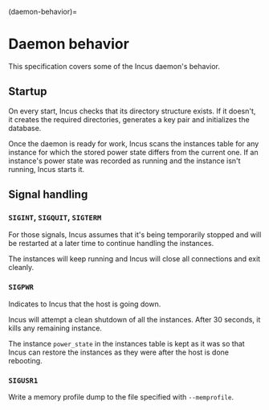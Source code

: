 (daemon-behavior)=
# Daemon behavior

This specification covers some of the Incus daemon's behavior.

## Startup

On every start, Incus checks that its directory structure exists. If it
doesn't, it creates the required directories, generates a key pair and
initializes the database.

Once the daemon is ready for work, Incus scans the instances table
for any instance for which the stored power state differs from the
current one. If an instance's power state was recorded as running and the
instance isn't running, Incus starts it.

## Signal handling

### `SIGINT`, `SIGQUIT`, `SIGTERM`

For those signals, Incus assumes that it's being temporarily stopped and
will be restarted at a later time to continue handling the instances.

The instances will keep running and Incus will close all connections and
exit cleanly.

### `SIGPWR`

Indicates to Incus that the host is going down.

Incus will attempt a clean shutdown of all the instances. After 30 seconds, it
kills any remaining instance.

The instance `power_state` in the instances table is kept as it was so
that Incus can restore the instances as they were after the host is done rebooting.

### `SIGUSR1`

Write a memory profile dump to the file specified with `--memprofile`.

